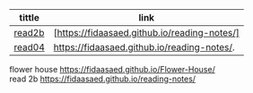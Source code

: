 |tittle  | link |
| ------------- | ------------- |
| [read2b](https://fidaasaed.github.io/reading-notes/)  |[https://fidaasaed.github.io/reading-notes/] |
| [read04](https://fidaasaed.github.io/reading-notes/.  ) | https://fidaasaed.github.io/reading-notes/.
flower house     https://fidaasaed.github.io/Flower-House/     
read 2b https://fidaasaed.github.io/reading-notes/
